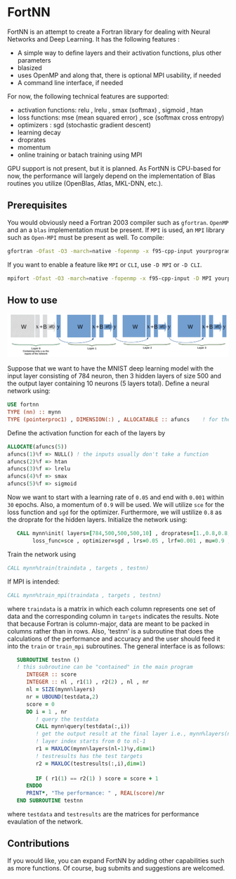 # FortNN
FortNN is an attempt to create a Fortran library for dealing with Neural Networks and Deep Learning. It has the following features :

  - A simple way to define layers and their activation functions, plus other parameters
  - blasized
  - uses OpenMP and along that, there is optional MPI usability, if needed
  - A command line interface, if needed

For now, the following technical features are supported:
  - activation functions: relu , lrelu , smax (softmax) , sigmoid , htan
  - loss functions:  mse (mean squared error) , sce (softmax cross entropy)
  - optimizers : sgd (stochastic gradient descent)
  - learning decay
  - droprates
  - momentum
  - online training or batach training using MPI
    
GPU support is not present, but it is planned. As FortNN is CPU-based for now, the performance will largely depend on the implementation of Blas routines you utilize (OpenBlas, Atlas, MKL-DNN, etc.).

## Prerequisites
You would obviously need a Fortran 2003 compiler such as `gfortran`. `OpenMP` and an a `blas` implementation must be present. If `MPI` is used, an `MPI` library such as `Open-MPI` must be present as well. To compile:
```sh
gfortran -Ofast -O3 -march=native -fopenmp -x f95-cpp-input yourprogram.f90 FortNN.f90 -o yourexe -lopenblas 
```
If you want to enable a feature like `MPI` or `CLI`, use `-D MPI` or `-D CLI`.
```sh
mpifort -Ofast -O3 -march=native -fopenmp -x f95-cpp-input -D MPI yourprogram.f90 FortNN.f90 -o yourexe -lopenblas && mpirun yourexe
```
## How to use

![The NN structure](/NN.png)

 Suppose that we want to have the MNIST deep learning model with the input layer consisting of 784 neuron, then 3 hidden layers of size 500 and the output layer containing 10 neurons (5 layers total). Define a neural network using:
```fortran
USE fortnn
TYPE (nn) :: mynn
TYPE (pointerproc1) , DIMENSION(:) , ALLOCATABLE :: afuncs    ! for the activation functions
```
 Define the activation function for each of the layers by
```fortran
ALLOCATE(afuncs(5))   
afuncs(1)%f => NULL() ! the inputs usually don't take a function
afuncs(2)%f => htan
afuncs(3)%f => lrelu
afuncs(4)%f => smax
afuncs(5)%f => sigmoid
```
Now we want to start with a learning rate of `0.05` and end with `0.001` within `30` epochs. Also, a momentum of `0.9` will be used. We will utilize `sce` for the loss function and `sgd` for the optimizer. Furthermore, we will ustilize `0.8` as the droprate for the hidden layers.
Initialize the network using:
```fortran
   CALL mynn%init( layers=[784,500,500,500,10] , droprates=[1.,0.8,0.8,0.8,1.] , activ_func=afuncs ,  &
        loss_func=sce , optimizer=sgd , lrs=0.05 , lrf=0.001 , mu=0.9 , epoch=30 )
```
Train the network using 
```fortran
CALL mynn%train(traindata , targets , testnn)
```
If MPI is intended:
```fortran
CALL mynn%train_mpi(traindata , targets , testnn)
```
where `traindata` is a matrix in which each column represents one set of data and the corresponding column in `targets` indicates the results. Note that because Fortran is column-major, data are meant to be packed in columns rather than in rows. Also, 'testnn' is a subroutine that does the calculations of the performance and accuracy and the user should feed it into the `train` or `train_mpi` subroutines. The general interface is as follows:
```fortran
   SUBROUTINE testnn ()
   ! this subroutine can be "contained" in the main program
      INTEGER :: score
      INTEGER :: nl , r1(1) , r2(2) , nl , nr
      nl = SIZE(mynn%layers) 
      nr = UBOUND(testdata,2)
      score = 0
      DO i = 1 , nr
         ! query the testdata
         CALL mynn%query(testdata(:,i))
         ! get the output result at the final layer i.e., mynn%layers(nl-1)%y
         ! layer index starts from 0 to nl-1
         r1 = MAXLOC(mynn%layers(nl-1)%y,dim=1)
         ! testresults has the test targets
         r2 = MAXLOC(testresults(:,i),dim=1)

         IF ( r1(1) == r2(1) ) score = score + 1
      ENDDO
      PRINT*, "The performance: " , REAL(score)/nr
   END SUBROUTINE testnn
```
where `testdata` and `testresults` are the matrices for performance evaulation of the network.
## Contributions
If you would like, you can expand FortNN by adding other capabilities such as more functions. Of course, bug submits and suggestions are welcomed.
